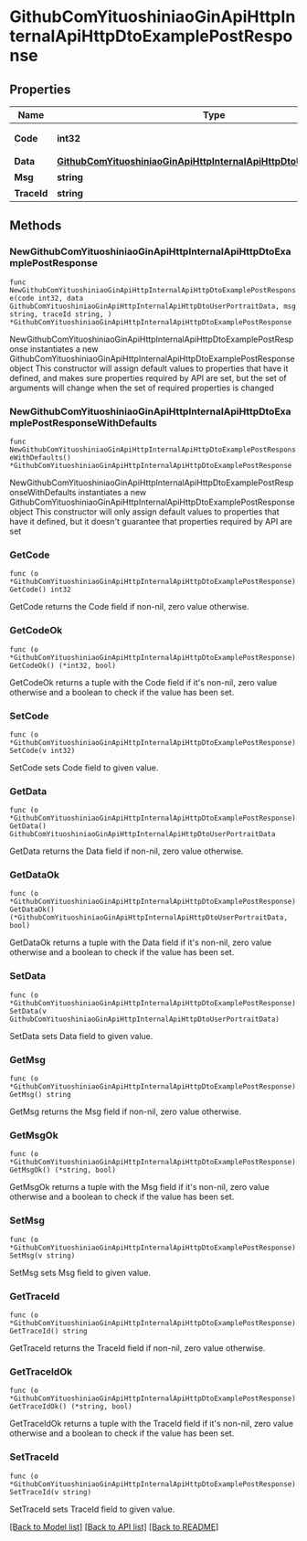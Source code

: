# GithubComYituoshiniaoGinApiHttpInternalApiHttpDtoExamplePostResponse

## Properties

Name | Type | Description | Notes
------------ | ------------- | ------------- | -------------
**Code** | **int32** | code:  0 成功; 非0失败; | 
**Data** | [**GithubComYituoshiniaoGinApiHttpInternalApiHttpDtoUserPortraitData**](GithubComYituoshiniaoGinApiHttpInternalApiHttpDtoUserPortraitData.md) |  | 
**Msg** | **string** | 错误消息 | 
**TraceId** | **string** | traceId | 

## Methods

### NewGithubComYituoshiniaoGinApiHttpInternalApiHttpDtoExamplePostResponse

`func NewGithubComYituoshiniaoGinApiHttpInternalApiHttpDtoExamplePostResponse(code int32, data GithubComYituoshiniaoGinApiHttpInternalApiHttpDtoUserPortraitData, msg string, traceId string, ) *GithubComYituoshiniaoGinApiHttpInternalApiHttpDtoExamplePostResponse`

NewGithubComYituoshiniaoGinApiHttpInternalApiHttpDtoExamplePostResponse instantiates a new GithubComYituoshiniaoGinApiHttpInternalApiHttpDtoExamplePostResponse object
This constructor will assign default values to properties that have it defined,
and makes sure properties required by API are set, but the set of arguments
will change when the set of required properties is changed

### NewGithubComYituoshiniaoGinApiHttpInternalApiHttpDtoExamplePostResponseWithDefaults

`func NewGithubComYituoshiniaoGinApiHttpInternalApiHttpDtoExamplePostResponseWithDefaults() *GithubComYituoshiniaoGinApiHttpInternalApiHttpDtoExamplePostResponse`

NewGithubComYituoshiniaoGinApiHttpInternalApiHttpDtoExamplePostResponseWithDefaults instantiates a new GithubComYituoshiniaoGinApiHttpInternalApiHttpDtoExamplePostResponse object
This constructor will only assign default values to properties that have it defined,
but it doesn't guarantee that properties required by API are set

### GetCode

`func (o *GithubComYituoshiniaoGinApiHttpInternalApiHttpDtoExamplePostResponse) GetCode() int32`

GetCode returns the Code field if non-nil, zero value otherwise.

### GetCodeOk

`func (o *GithubComYituoshiniaoGinApiHttpInternalApiHttpDtoExamplePostResponse) GetCodeOk() (*int32, bool)`

GetCodeOk returns a tuple with the Code field if it's non-nil, zero value otherwise
and a boolean to check if the value has been set.

### SetCode

`func (o *GithubComYituoshiniaoGinApiHttpInternalApiHttpDtoExamplePostResponse) SetCode(v int32)`

SetCode sets Code field to given value.


### GetData

`func (o *GithubComYituoshiniaoGinApiHttpInternalApiHttpDtoExamplePostResponse) GetData() GithubComYituoshiniaoGinApiHttpInternalApiHttpDtoUserPortraitData`

GetData returns the Data field if non-nil, zero value otherwise.

### GetDataOk

`func (o *GithubComYituoshiniaoGinApiHttpInternalApiHttpDtoExamplePostResponse) GetDataOk() (*GithubComYituoshiniaoGinApiHttpInternalApiHttpDtoUserPortraitData, bool)`

GetDataOk returns a tuple with the Data field if it's non-nil, zero value otherwise
and a boolean to check if the value has been set.

### SetData

`func (o *GithubComYituoshiniaoGinApiHttpInternalApiHttpDtoExamplePostResponse) SetData(v GithubComYituoshiniaoGinApiHttpInternalApiHttpDtoUserPortraitData)`

SetData sets Data field to given value.


### GetMsg

`func (o *GithubComYituoshiniaoGinApiHttpInternalApiHttpDtoExamplePostResponse) GetMsg() string`

GetMsg returns the Msg field if non-nil, zero value otherwise.

### GetMsgOk

`func (o *GithubComYituoshiniaoGinApiHttpInternalApiHttpDtoExamplePostResponse) GetMsgOk() (*string, bool)`

GetMsgOk returns a tuple with the Msg field if it's non-nil, zero value otherwise
and a boolean to check if the value has been set.

### SetMsg

`func (o *GithubComYituoshiniaoGinApiHttpInternalApiHttpDtoExamplePostResponse) SetMsg(v string)`

SetMsg sets Msg field to given value.


### GetTraceId

`func (o *GithubComYituoshiniaoGinApiHttpInternalApiHttpDtoExamplePostResponse) GetTraceId() string`

GetTraceId returns the TraceId field if non-nil, zero value otherwise.

### GetTraceIdOk

`func (o *GithubComYituoshiniaoGinApiHttpInternalApiHttpDtoExamplePostResponse) GetTraceIdOk() (*string, bool)`

GetTraceIdOk returns a tuple with the TraceId field if it's non-nil, zero value otherwise
and a boolean to check if the value has been set.

### SetTraceId

`func (o *GithubComYituoshiniaoGinApiHttpInternalApiHttpDtoExamplePostResponse) SetTraceId(v string)`

SetTraceId sets TraceId field to given value.



[[Back to Model list]](../README.md#documentation-for-models) [[Back to API list]](../README.md#documentation-for-api-endpoints) [[Back to README]](../README.md)



